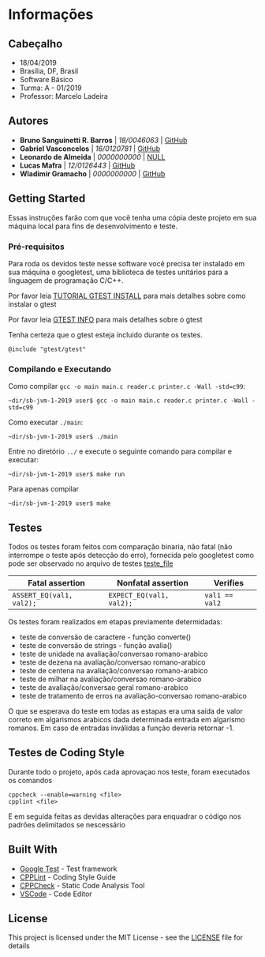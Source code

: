 # Informações

## Cabeçalho

* 18/04/2019
* Brasília, DF, Brasil
* Software Básico
* Turma: A - 01/2019
* Professor: Marcelo Ladeira

## Autores

* **Bruno Sanguinetti R. Barros** |    *18/0046063*     |     [GitHub](https://github.com/BrunoSNT)
* **Gabriel Vasconcelos**         |    *16/0120781*     |     [GitHub](https://github.com/gcvasconcelos)
* **Leonardo de Almeida**         |    *0000000000*     |     [NULL](https://github.com/)
* **Lucas Mafra**                 |    *12/0126443*     |     [GitHub](https://github.com/LMafra)
* **Wladimir Gramacho**           |    *0000000000*     |     [GitHub](https://github.com/wladimirgramacho)

## Getting Started

Essas instruções farão com que você tenha uma cópia deste projeto em sua máquina local para fins de desenvolvimento e teste.

### Pré-requisitos

Para roda os devidos teste nesse software você precisa ter instalado em sua máquina o googletest, uma biblioteca de testes unitários para a linguagem de programação C/C++.

Por favor leia [TUTORIAL GTEST INSTALL](https://github.com/google/googletest/blob/master/googletest/README.md) para mais detalhes sobre como instalar o gtest

Por favor leia [GTEST INFO](https://github.com/google/googletest/blob/master/googletest/docs/primer.md) para mais detalhes sobre o gtest

Tenha certeza que o gtest esteja incluido durante os testes.
```
@include "gtest/gtest"
```

### Compilando e Executando

Como compilar `gcc -o main main.c reader.c printer.c -Wall -std=c99`:
```
~dir/sb-jvm-1-2019 user$ gcc -o main main.c reader.c printer.c -Wall -std=c99
```

Como  executar `./main`:
```
~dir/sb-jvm-1-2019 user$ ./main
```

Entre no diretório ```../``` e execute o seguinte comando para compilar e executar:

```
~dir/sb-jvm-1-2019 user$ make run
```

Para apenas compilar

```
~dir/sb-jvm-1-2019 user$ make
```

## Testes

Todos os testes foram feitos com comparação binaria, não fatal (não interrompe o teste após detecção do erro), fornecida pelo googletest como pode ser observado no arquivo de testes [teste_file](https://github.com/BrunoSNT)

Fatal assertion          | Nonfatal assertion       | Verifies
------------------------ | ------------------------ | --------------
`ASSERT_EQ(val1, val2);` | `EXPECT_EQ(val1, val2);` | `val1 == val2`

Os testes foram realizados em etapas previamente determidadas:

* teste de conversão de caractere - função converte()
* teste de conversão de strings - função avalia()
* teste de unidade na avaliação/conversao romano-arabico
* teste de dezena na avaliação/conversao romano-arabico
* teste de centena na avaliação/conversao romano-arabico
* teste de milhar na avaliação/conversao romano-arabico
* teste de avaliação/conversao geral romano-arabico
* teste de tratamento de erros na avaliação-conversao romano-arabico

O que se esperava do teste em todas as estapas era uma saída de valor correto em algarismos arabicos dada determinada entrada em algarismo romanos. Em caso de entradas inválidas a função deveria retornar -1.

## Testes de Coding Style

Durante todo o projeto, após cada aprovaçao nos teste, foram executados os comandos
```
cppcheck --enable=warning <file>
cpplint <file>
```
E em seguida feitas as devidas alterações para enquadrar o código nos padrões delimitados se nescessário

## Built With

* [Google Test](https://github.com/google/googletest) - Test framework
* [CPPLint](https://github.com/cpplint/cpplint) - Coding Style Guide
* [CPPCheck](cppcheck.sourceforge.net) - Static Code Analysis Tool
* [VSCode](https://code.visualstudio.com) - Code Editor

## License

This project is licensed under the MIT License - see the [LICENSE](https://opensource.org/licenses/MIT) file for details

